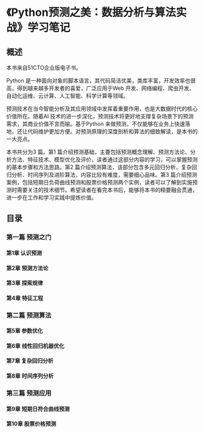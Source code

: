 # 《Python预测之美：数据分析与算法实战》学习笔记

## 概述
  本书来自51CTO企业版电子书。
  
  Python 是一种面向对象的脚本语言，其代码简洁优美，类库丰富，开发效率也很高，得到越来越多开发者的喜爱，广泛应用于Web 开发、网络编程、爬虫开发、自动化运维、云计算、人工智能、科学计算等领域。
  
  预测技术在当今智能分析及其应用领域中发挥着重要作用，也是大数据时代的核心价值所在。随着AI 技术的进一步深化，预测技术将更好地支撑复杂场景下的预测需求，其商业价值不言而喻。基于Python 来做预测，不仅能够在业务上快速落地，还让代码维护更加方便。对预测原理的深度剖析和算法的细致解读，是本书的一大亮点。
  
  本书共分为3 篇。第1 篇介绍预测基础，主要包括预测概念理解、预测方法论、分析方法、特征技术、模型优化及评价，读者通过这部分内容的学习，可以掌握预测的基本步骤和方法思路。第2 篇介绍预测算法，该部分包含多元回归分析、复杂回归分析、时间序列及进阶算法，内容比较有难度，需要细心品味。第3 篇介绍预测案例，包括短期日负荷曲线预测和股票价格预测两个实例，读者可以了解到实施预测时需要关注的技术细节。希望读者在看完本书后，能够将本书的精要融会贯通，进一步在工作和学习实践中提炼价值。
  
 ## 目录
 
 ### 第一篇 预测之门
 #### 第1章 认识预测
 #### 第2章 预测方法论
 #### 第3章 探索规律
 #### 第4章 特征工程
 ### 第二篇 预测算法
 #### 第5章 参数优化
 #### 第6章 线性回归机器优化
 #### 第7章 复杂回归分析
 #### 第8章 时间序列分析
 ### 第三篇 预测应用
 #### 第9章 短期日符合曲线预测
 #### 第10章 股票价格预测
  
